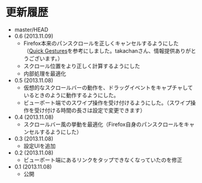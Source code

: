 # 更新履歴

 - master/HEAD
 - 0.6 (2013.11.09)
   * Firefox本来のパンスクロールを正しくキャンセルするようにした
     （[Quick Gestures](https://addons.mozilla.org/ja/android/addon/quick-gestures/)を参考にしました。takachanさん、情報提供ありがとうございます。）
   * スクロール位置をより正しく計算するようにした
   * 内部処理を最適化
 - 0.5 (2013.11.08)
   * 仮想的なスクロールバーの動作を、ドラッグイベントをキャプチャしているときのように動作するようにした。
   * ビューポート端でのスワイプ操作を受け付けるようにした。（スワイプ操作を受け付ける時間の長さは設定で変更できます）
 - 0.4 (2013.11.08)
   * スクロールバー風の挙動を最適化（Firefox自身のパンスクロールをキャンセルするようにした）
 - 0.3 (2013.11.08)
   * 設定UIを追加
 - 0.2 (2013.11.08)
   * ビューポート端にあるリンクをタップできなくなっていたのを修正
 - 0.1 (2013.11.08)
   * 公開
